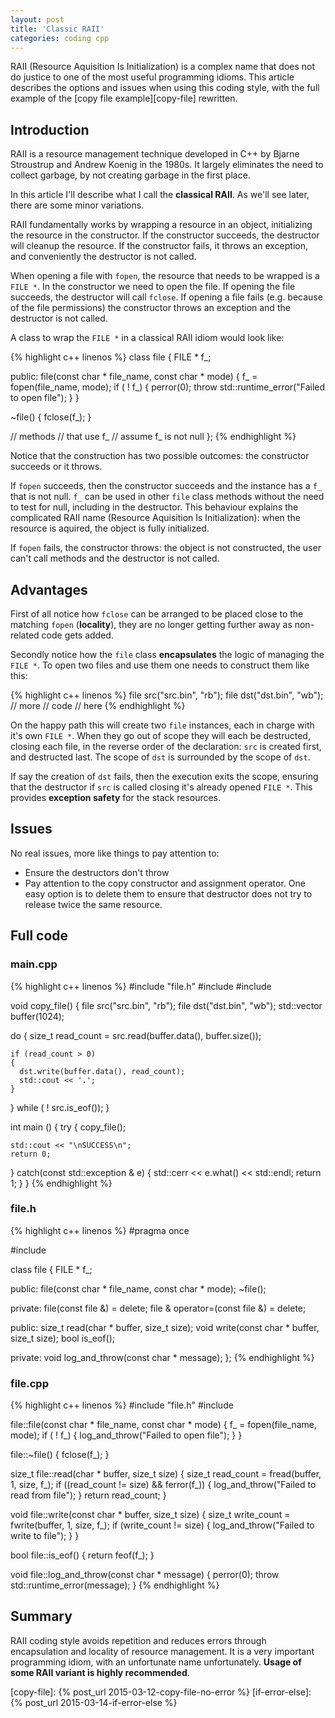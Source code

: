 ```yaml
---
layout: post
title: 'Classic RAII'
categories: coding cpp
---
```


RAII (Resource Aquisition Is Initialization) is a complex name that does not do
justice to one of the most useful programming idioms. This article describes
the options and issues when using this coding style, with the full example of
the [copy file example][copy-file] rewritten.


## Introduction

RAII is a resource management technique developed in C++ by Bjarne Stroustrup
and Andrew Koenig in the 1980s. It largely eliminates the need to collect
garbage, by not creating garbage in the first place.

In this article I'll describe what I call the **classical RAII**. As we'll see
later, there are some minor variations.

RAII fundamentally works by wrapping a resource in an object, initializing the
resource in the constructor. If the constructor succeeds, the destructor will
cleanup the resource. If the constructor fails, it throws an exception, and
conveniently the destructor is not called.

When opening a file with `fopen`, the resource that needs to be wrapped is a
`FILE *`. In the constructor we need to open the file. If opening the file
succeeds, the destructor will call `fclose`. If opening a file fails (e.g.
because of the file permissions) the constructor throws an exception and the
destructor is not called.

A class to wrap the `FILE *` in a classical RAII idiom would look like:

{% highlight c++ linenos %}
class file
{
  FILE * f_;

public:
  file(const char * file_name, const char * mode)
  {
    f_ = fopen(file_name, mode);
    if ( ! f_)
    {
      perror(0);
      throw std::runtime_error("Failed to open file");
    }
  }

  ~file()
  {
    fclose(f_);
  }

  // methods
  // that use f_
  // assume f_ is not null
};
{% endhighlight %}

Notice that the construction has two possible outcomes: the constructor
succeeds or it throws.

If `fopen` succeeds, then the constructor succeeds and the instance has a `f_`
that is not null. `f_` can be used in other `file` class methods without the
need to test for null, including in the destructor. This behaviour explains the
complicated RAII name (Resource Aquisition Is Initialization): when the
resource is aquired, the object is fully initialized.

If `fopen` fails, the constructor throws: the object is not constructed, the
user can't call methods and the destructor is not called.


## Advantages

First of all notice how `fclose` can be arranged to be placed close to the
matching `fopen` (**locality**), they are no longer getting further away as
non-related code gets added.

Secondly notice how the `file` class **encapsulates** the logic of managing the
`FILE *`. To open two files and use them one needs to construct them like this:

{% highlight c++ linenos %}
file src("src.bin", "rb");
file dst("dst.bin", "wb");
// more
// code
// here
{% endhighlight %}

On the happy path this will create two `file` instances, each in charge with
it's own `FILE *`. When they go out of scope they will each be destructed,
closing each file, in the reverse order of the declaration: `src` is created
first, and destructed last. The scope of `dst` is surrounded by the scope of
`dst`.

If say the creation of `dst` fails, then the execution exits the scope,
ensuring that the destructor if `src` is called closing it's already opened
`FILE *`. This provides **exception safety** for the stack resources.


## Issues

No real issues, more like things to pay attention to:

- Ensure the destructors don't throw
- Pay attention to the copy constructor and assignment operator. One easy
  option is to delete them to ensure that destructor does not try to release
  twice the same resource.

## Full code

### main.cpp
{% highlight c++ linenos %}
#include "file.h"
#include <vector>
#include <iostream>

void copy_file()
{
  file src("src.bin", "rb");
  file dst("dst.bin", "wb");
  std::vector<char> buffer(1024);

  do
  {
    size_t read_count = src.read(buffer.data(), buffer.size());

    if (read_count > 0)
    {
      dst.write(buffer.data(), read_count);
      std::cout << '.';
    }
  } while ( ! src.is_eof());
}

int main ()
{
  try
  {
    copy_file();

    std::cout << "\nSUCCESS\n";
    return 0;
  }
  catch(const std::exception & e)
  {
    std::cerr << e.what() << std::endl;
    return 1;
  }
}
{% endhighlight %}


### file.h
{% highlight c++ linenos %}
#pragma once

#include <cstdio>

class file
{
  FILE * f_;

public:
  file(const char * file_name, const char * mode);
  ~file();

private:
  file(const file &) = delete;
  file & operator=(const file &) = delete;

public:
  size_t read(char * buffer, size_t size);
  void write(const char * buffer, size_t size);
  bool is_eof();

private:
  void log_and_throw(const char * message);
};
{% endhighlight %}


### file.cpp
{% highlight c++ linenos %}
#include "file.h"
#include <stdexcept>

file::file(const char * file_name, const char * mode)
{
  f_ = fopen(file_name, mode);
  if ( ! f_)
  {
    log_and_throw("Failed to open file");
  }
}

file::~file()
{
  fclose(f_);
}

size_t file::read(char * buffer, size_t size)
{
  size_t read_count = fread(buffer, 1, size, f_);
  if ((read_count != size) && ferror(f_))
  {
    log_and_throw("Failed to read from file");
  }
  return read_count;
}

void file::write(const char * buffer, size_t size)
{
  size_t write_count = fwrite(buffer, 1, size, f_);
  if (write_count != size)
  {
    log_and_throw("Failed to write to file");
  }
}

bool file::is_eof()
{
  return feof(f_);
}

void file::log_and_throw(const char * message)
{
  perror(0);
  throw std::runtime_error(message);
}
{% endhighlight %}


## Summary

RAII coding style avoids repetition and reduces errors through encapsulation
and locality of resource management. It is a very important programming idiom,
with an unfortunate name unfortunately. **Usage of some RAII variant is highly
recommended**.


[copy-file]:     {% post_url 2015-03-12-copy-file-no-error %}
[if-error-else]: {% post_url 2015-03-14-if-error-else %}
